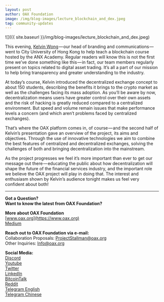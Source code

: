 ```yaml
---
layout: post
author: OAX Foundation
image: /img/blog-images/lecture_blockchain_and_dex.jpeg
tag: community-updates
---
```

![]({{ site.baseurl }}/img/blog-images/lecture_blockchain_and_dex.jpeg)

This evening, [Kelvin Wong](https://www.linkedin.com/in/kelvin-wong-90aa002/) — our head of branding and communications — went to City University of Hong Kong to help teach a blockchain course hosted by the ANX Academy. Regular readers will know this is not the first time we’ve done something like this — in fact, our team members regularly present on topics related to digital asset trading. It’s all a part of our mission to help bring transparency and greater understanding to the industry.

At today’s course, Kelvin introduced the decentralized exchange concept to about 150 students, describing the benefits it brings to the crypto market as well as the challenges facing its mass adoption. As you’ll be aware by now, decentralization means users have greater control over their own assets and the risk of hacking is greatly reduced compared to a centralized environment. But speed and volume remain issues that make performance levels a concern (and which aren’t problems faced by centralized exchanges).

That’s where the OAX platform comes in, of course — and the second half of Kelvin’s presentation gave an overview of the project, its aims and objectives. Through the use of innovative technologies we aim to combine the best features of centralized and decentralized exchanges, solving the challenges of both and bringing decentralization into the mainstream.

As the project progresses we feel it’s more important than ever to get our message out there — educating the public about how decentralization will shape the future of the financial services industry, and the important role we believe the OAX project will play in doing that. The interest and enthusiasm shown by Kelvin’s audience tonight makes us feel very confident about both!

---

**Got a Question?**  
**Want to know the latest from OAX Foundation?**  

**More about OAX Foundation**  
[www.oax.org](https://www.oax.org)  
[Medium](https://medium.com/@OAX_Foundation)  

**Reach out to OAX Foundation via e-mail:**  
Collaboration Proposals: [ProjectStallman@oax.org](mailto:ProjectStallman@oax.org)  
Other Inquiries: [Info@oax.org](mailto:Info@oax.org)  

**Social Media:**  
[Discord](https://discordapp.com/invite/ZH5YHkb)  
[Youtube](https://bit.ly/2Bvsk73)  
[Twitter](https://twitter.com/OAX_Foundation)  
[LinkedIn](https://www.linkedin.com/company/oax-foundation/)  
[BitcoinTalk](http://bitcointalk.org/index.php?topic=1943946)  
[Reddit](https://www.reddit.com/r/OpenANX/)  
[Telegram English](https://t.me/openanxteam)  
[Telegram Chinese](https://t.me/oax_cn)  
